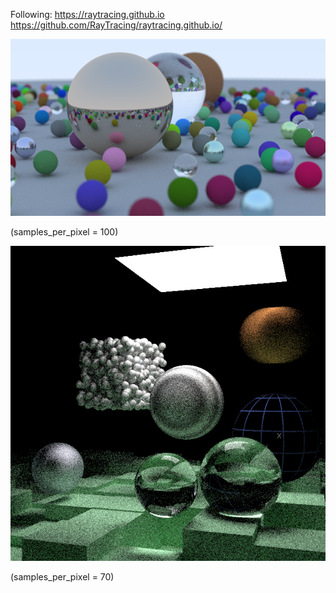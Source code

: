 
Following: https://raytracing.github.io
  https://github.com/RayTracing/raytracing.github.io/


![book-1.png](./book-1.png)

(samples_per_pixel = 100)


![book-2.png](./book-2.png)

(samples_per_pixel = 70)

